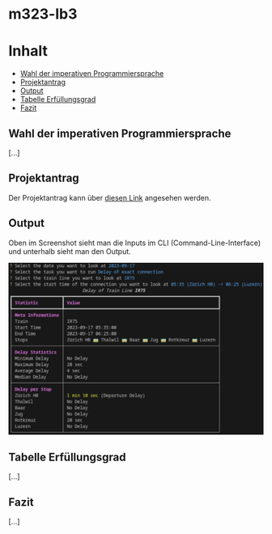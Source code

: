 # m323-lb3

# Inhalt

- [Wahl der imperativen Programmiersprache](#wahl-der-imperativen-programmiersprache)
- [Projektantrag](#projektantrag)
- [Output](#output)
- [Tabelle Erfüllungsgrad](#tabelle-erfüllungsgrad)
- [Fazit](#fazit)

## Wahl der imperativen Programmiersprache

[...]

## Projektantrag

Der Projektantrag kann über [diesen Link](https://drive.google.com/drive/folders/1kZ_z_9GNwy37w36knby9_Ms1ZBDYCj99) angesehen werden.

## Output

Oben im Screenshot sieht man die Inputs im CLI (Command-Line-Interface) und unterhalb sieht man den Output.

![](/images/cli.png)

## Tabelle Erfüllungsgrad

[...]

## Fazit

[...]
